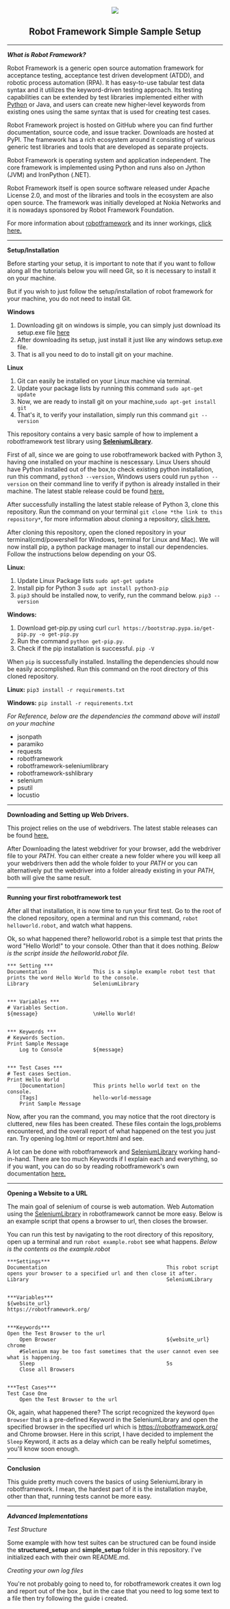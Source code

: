 <p align="center"><img src="https://avatars2.githubusercontent.com/u/574284?s=200&v=4"/></p>
<h2 align="center">Robot Framework Simple Sample Setup</h2>



---
**_What is Robot Framework?_**

Robot Framework is a generic open source automation framework for acceptance testing, acceptance test driven development (ATDD), and robotic process automation (RPA). It has easy-to-use tabular test data syntax and it utilizes the keyword-driven testing approach. Its testing capabilities can be extended by test libraries implemented either with [Python](https://www.python.org/) or Java, and users can create new higher-level keywords from existing ones using the same syntax that is used for creating test cases.

Robot Framework project is hosted on GitHub where you can find further documentation, source code, and issue tracker. Downloads are hosted at PyPI. The framework has a rich ecosystem around it consisting of various generic test libraries and tools that are developed as separate projects.

Robot Framework is operating system and application independent. The core framework is implemented using Python and runs also on Jython (JVM) and IronPython (.NET).

Robot Framework itself is open source software released under Apache License 2.0, and most of the libraries and tools in the ecosystem are also open source. The framework was initially developed at Nokia Networks and it is nowadays sponsored by Robot Framework Foundation.

For more information about [robotframework](https://robotframework.org/) and its inner workings, [click here.](https://robotframework.org/)


---
**Setup/Installation**

Before starting your setup, it is important to note that if you want to follow along all the tutorials below you will need Git, so it is necessary to install it on your machine. 

But if you wish to just follow the setup/installation of robot framework for your machine, you do not need to install Git.

**Windows**
1. Downloading git on windows is simple, you can simply just download its setup.exe file [here](https://git-scm.com/)
2. After downloading its setup, just install it just like any windows setup.exe file.
3. That is all you need to do to install git on your machine.


**Linux**
1. Git can easily be installed on your Linux machine via terminal.
2. Update your package lists by running this command `sudo apt-get update`
3. Now, we are ready to install git on your machine,`sudo apt-get install git`
4. That's it, to verify your installation, simply run this command `git --version`

This repository contains a very basic sample of how to implement a robotframework test library using [**SeleniumLibrary**](https://github.com/robotframework/SeleniumLibrary/). 

First of all, since we are going to use robotframework backed with Python 3, having one installed on your machine is nescessary. Linux Users should have Python installed out of the box,to check existing python installation, run this command, `python3 --version`, Windows users could run `python --version` on their command line to verify if python is already installed in their machine. The latest stable release could be found [here.](https://www.python.org/downloads/)

After successfully installing the latest stable release of Python 3, clone this repository. Run the command on your terminal `git clone *the link to this repository*`, for more information about cloning a repository, [click here.](https://help.github.com/en/articles/cloning-a-repository)

After cloning this repository, open the cloned repository in your terminal(cmd/powershell for Windows, terminal for Linux and Mac). We will now install pip, a python package manager to install our dependencies. Follow the instructions below depending on your OS.

**Linux:**
1. Update Linux Package lists `sudo apt-get update`
2.  Install pip for Python 3 `sudo apt install python3-pip`
3.  `pip3` should be installed now, to verify, run the command below. `pip3 --version`

**Windows:**
1. Download get-pip.py using curl `curl https://bootstrap.pypa.io/get-pip.py -o get-pip.py`
2. Run the command `python get-pip.py`.
3. Check if the pip installation is successful. `pip -V`

When `pip` is successfully installed. Installing the dependencies should now be easily accomplished. Run this command on the root directory of this cloned repository. 

**Linux:** `pip3 install -r requirements.txt`

**Windows:** `pip install -r requirements.txt`

_For Reference, below are the dependencies the command above will install on your machine_
* jsonpath
* paramiko
* requests
* robotframework
* robotframework-seleniumlibrary
* robotframework-sshlibrary
* selenium
* psutil
* locustio


---
**Downloading and Setting up Web Drivers.**

This project relies on the use of webdrivers. The latest stable releases can be found [here.](https://www.seleniumhq.org/download/)

After Downloading the latest webdriver for your browser, add the webdriver file to your _PATH_. You can either create a new folder where you will keep all your webdrivers then add the whole folder to your _PATH_ or you can alternatively put the webdriver into a folder already existing in your _PATH_, both will give the same result.

---
**Running your first robotframework test**

After all that installation, it is now time to run your first test. 
Go to the root of the cloned repository, open a terminal and run this command, `robot helloworld.robot`, and watch what happens.

Ok, so what happened there? helloworld.robot is a simple test that prints the word "Hello World!" to your console. Other than that it does nothing. _Below is the script inside the helloworld.robot file._ 

```robotframework
*** Setting ***
Documentation               This is a simple example robot test that prints the word Hello World to the console.
Library                     SeleniumLibrary


*** Variables ***
# Variables Section.
${message}                  \nHello World!     							


*** Keywords ***
# Keywords Section.
Print Sample Message																
    Log to Console          ${message} 									
    

*** Test Cases ***
# Test cases Section.
Print Hello World
    [Documentation]         This prints hello world text on the console.			
    [Tags]                  hello-world-message																			
    Print Sample Message																
```

Now, after you ran the command, you may notice that the root directory is cluttered, new files has been created. These files contain the logs,problems encountered, and the overall report of what happened on the test you just ran. Try opening log.html or report.html and see.

A lot can be done with robotframework and [SeleniumLibrary](https://github.com/robotframework/SeleniumLibrary/) working hand-in-hand. There are too much Keywords if I explain each and everything, so if you want, you can do so by reading robotframework's own documentation [here.](http://robotframework.org/SeleniumLibrary/SeleniumLibrary.html)


---
**Opening a Website to a URL**

The main goal of selenium of course is web automation. Web Automation using the [SeleniumLibrary](https://github.com/robotframework/SeleniumLibrary/) in robotframework cannot be more easy. Below is an example script that opens a browser to url, then closes the browser.

You can run this test by navigating to the root directory of this repository, open up a terminal and run `robot example.robot` see what happens. _Below is the contents os the example.robot_

```robotframework
***Settings***
Documentation                                       This robot script opens your browser to a specified url and then close it after.
Library                                             SeleniumLibrary


***Variables***
${website_url}                                      https://robotframework.org/


***Keywords***
Open the Test Browser to the url
    Open Browser                                    ${website_url}                  chrome
    #Selenium may be too fast sometimes that the user cannot even see what is happening.
    Sleep                                           5s
    Close all Browsers


***Test Cases***
Test Case One
    Open the Test Browser to the url
```

Ok, again, what happened there? The script recognized the keyword `Open Browser` that is a pre-defined Keyword in the SeleniumLibrary and open the specified browser in the specified url which is https://robotframework.org/ and Chrome browser. Here in this script, I have decided to implement the `Sleep` Keyword, it acts as a delay which can be really helpful sometimes, you'll know soon enough.



---
**Conclusion**

This guide pretty much covers the basics of using SeleniumLibrary in robotframework. I mean, the hardest part of it is the installation maybe, other than that, running tests cannot be more easy. 


---
**_Advanced Implementations_**


_Test Structure_

Some example with how test suites can be structured can be found inside the **structured_setup** and **simple_setup** folder in this repository. I've initialized each with their own README.md.


_Creating your own log files_

You're not probably going to need to, for robotframework creates it own log and report out of the box , but in the case that you need to log some text to a file then try following the guide i created.


